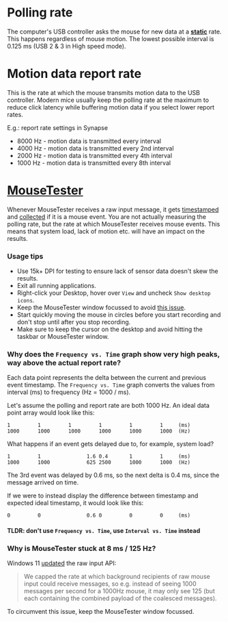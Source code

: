 # Polling rate

The computer's USB controller asks the mouse for new data at a <ins>**static**</ins> rate. This happens regardless of mouse motion. The lowest possible interval is 0.125 ms (USB 2 & 3 in High speed mode).

# Motion data report rate

This is the rate at which the mouse transmits motion data to the USB controller. Modern mice usually keep the polling rate at the maximum to reduce click latency while buffering motion data if you select lower report rates.

E.g.: report rate settings in Synapse

- 8000 Hz - motion data is transmitted every interval
- 4000 Hz - motion data is transmitted every 2nd interval
- 2000 Hz - motion data is transmitted every 4th interval
- 1000 Hz - motion data is transmitted every 8th interval

# [MouseTester](https://github.com/deaglebullet/MouseTester)

Whenever MouseTester receives a raw input message, it gets [timestamped](https://github.com/deaglebullet/MouseTester/blob/97262dbf7a0b4846e9e334a490b38dd7d0862139/MouseTester/MouseTester/Form1.cs#L80) and [collected](https://github.com/deaglebullet/MouseTester/blob/97262dbf7a0b4846e9e334a490b38dd7d0862139/MouseTester/MouseTester/Form1.cs#L90) if it is a mouse event. You are not actually measuring the polling rate, but the rate at which MouseTester receives mouse events. This means that system load, lack of motion etc. will have an impact on the results.

### Usage tips

- Use 15k+ DPI for testing to ensure lack of sensor data doesn't skew the results.
- Exit all running applications.
- Right-click your Desktop, hover over `View` and uncheck `Show desktop icons`.
- Keep the MouseTester window focussed to avoid [this issue](#why-is-mousetester-stuck-at-8-ms--125-hz).
- Start quickly moving the mouse in circles before you start recording and don't stop until after you stop recording.
- Make sure to keep the cursor on the desktop and avoid hitting the taskbar or MouseTester window.

### Why does the `Frequency vs. Time` graph show very high peaks, way above the actual report rate?

Each data point represents the delta between the current and previous event timestamp. The `Frequency vs. Time` graph converts the values from interval (ms) to frequency (Hz = 1000 / ms).

Let's assume the polling and report rate are both 1000 Hz. An ideal data point array would look like this:

```
1         1         1         1         1         1     (ms)
1000      1000      1000      1000      1000      1000  (Hz)
```

What happens if an event gets delayed due to, for example, system load?

```
1         1               1.6 0.4       1         1     (ms)
1000      1000            625 2500      1000      1000  (Hz)
```

The 3rd event was delayed by 0.6 ms, so the next delta is 0.4 ms, since the message arrived on time.

If we were to instead display the difference between timestamp and expected ideal timestamp, it would look like this:

```
0         0               0.6 0         0         0     (ms)
```

#### TLDR: don't use `Frequency vs. Time`, use `Interval vs. Time` instead

### Why is MouseTester stuck at 8 ms / 125 Hz?

Windows 11 [updated](https://reddit.com/r/Windows11/comments/109ca82/call_to_action_can_you_see_if_fps_drops_in_games/) the raw input API:

> We capped the rate at which background recipients of raw mouse input could receive messages, so e.g. instead of seeing 1000 messages per second for a 1000Hz mouse, it may only see 125 (but each containing the combined payload of the coalesced messages).

To circumvent this issue, keep the MouseTester window focussed.

